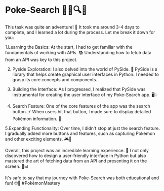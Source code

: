 # Poke-Search 🕵️‍♂️🔍📱

This task was quite an adventure! 🚀 It took me around 3-4 days to complete, and I learned a lot during the process. Let me break it down for you:

1.Learning the Basics: At the start, I had to get familiar with the fundamentals of working with APIs. 📚 Understanding how to fetch data from an API was key to this project.

2. Pyside Exploration: I also delved into the world of PySide. 🧐 PySide is a library that helps create graphical user interfaces in Python. I needed to grasp its core concepts and components.

3. Building the Interface: As I progressed, I realized that PySide was instrumental for creating the user interface of my Poke-Search app. 🖥️💡
  
4. Search Feature: One of the core features of the app was the search button. ⚡ When users hit that button, I made sure to display detailed Pokémon information. 🐾

5.Expanding Functionality: Over time, I didn't stop at just the search feature. I gradually added more buttons and features, such as capturing Pokémon and other exciting elements. 🎮📸

Overall, this project was an incredible learning experience. 🧠 I not only discovered how to design a user-friendly interface in Python but also mastered the art of fetching data from an API and presenting it on the screen. 🌟📊

It's safe to say that my journey with Poke-Search was both educational and fun! 🤓🎉 #PokémonMastery
